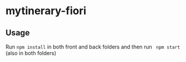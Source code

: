 # mytinerary-fiori

<h2>Usage</h2>

Run <code>npm install</code> in both front and back folders and then run <code> npm start </code> (also in both folders)


